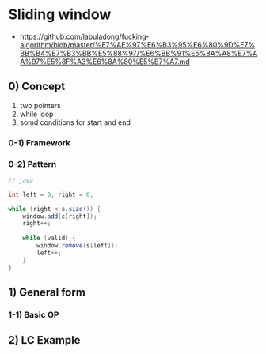 # Sliding window 
- https://github.com/labuladong/fucking-algorithm/blob/master/%E7%AE%97%E6%B3%95%E6%80%9D%E7%BB%B4%E7%B3%BB%E5%88%97/%E6%BB%91%E5%8A%A8%E7%AA%97%E5%8F%A3%E6%8A%80%E5%B7%A7.md

## 0) Concept  
1. two pointers
2. while loop
3. somd conditions for start and end

### 0-1) Framework

### 0-2) Pattern
```java
// java

int left = 0, right = 0;

while (right < s.size()) {
    window.add(s[right]);
    right++;
    
    while (valid) {
        window.remove(s[left]);
        left++;
    }
}
```

## 1) General form

### 1-1) Basic OP

## 2) LC Example

